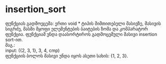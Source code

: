 # insertion_sort    
 ფუნქციას გადმოეცემა: ერთი void * ტიპის მიმთითებელი მასივზე, მასივის სიგრძე, მასში მყოფი ელემენტების ბაიტების ზომა და კომპარატორ ფუნქცია. ფუნქციამ უნდა დაასორტიროს გადმოცემული მასივი insertion sort-ით.   
 მაგ.:  
 input: ({2, 3, 1}, 3, 4, cmp)  
 ფუნქციის ბოლოს მასივი უნდა იყოს ასეთი სახის: {1, 2, 3}.
 
